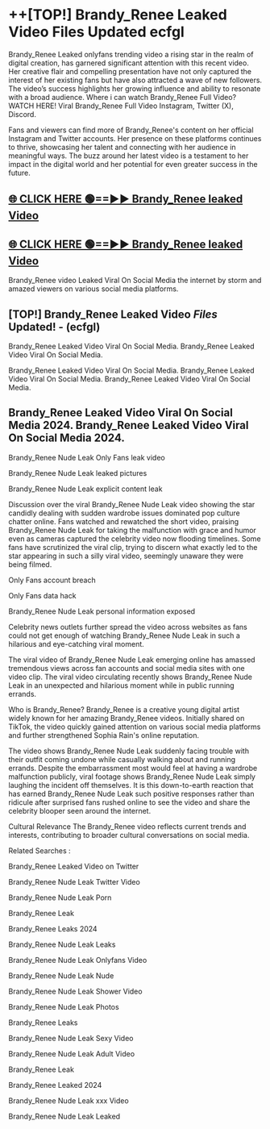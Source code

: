 # ++[TOP!] Brandy_Renee Leaked Video Files Updated ecfgl<br>

Brandy_Renee Leaked onlyfans trending video a rising star in the realm of digital creation, has garnered significant attention with this recent video. Her creative flair and compelling presentation have not only captured the interest of her existing fans but have also attracted a wave of new followers. The video’s success highlights her growing influence and ability to resonate with a broad audience.
Where i can watch Brandy_Renee Full Video? WATCH HERE! Viral Brandy_Renee Full Video Instagram, Twitter (X), Discord.


Fans and viewers can find more of Brandy_Renee's content on her official Instagram and Twitter accounts. Her presence on these platforms continues to thrive, showcasing her talent and connecting with her audience in meaningful ways. The buzz around her latest video is a testament to her impact in the digital world and her potential for even greater success in the future.


## [🌐 CLICK HERE 🟢==►► Brandy_Renee leaked Video ](https://xnudes.xyz/go)

## [🌐 CLICK HERE 🟢==►► Brandy_Renee leaked Video ](https://xnudes.xyz/go)



Brandy_Renee video Leaked Viral On Social Media the internet by storm and amazed viewers on various social media platforms.


## [TOP!] Brandy_Renee Leaked Video *Files* Updated! - (ecfgl)

Brandy_Renee Leaked Video Viral On Social Media. Brandy_Renee Leaked Video Viral On Social Media.

Brandy_Renee Leaked Video Viral On Social Media. Brandy_Renee Leaked Video Viral On Social Media. Brandy_Renee Leaked Video Viral On Social Media.


## Brandy_Renee Leaked Video Viral On Social Media 2024. Brandy_Renee Leaked Video Viral On Social Media 2024.
Brandy_Renee Nude Leak Only Fans leak video

Brandy_Renee Nude Leak leaked pictures

Brandy_Renee Nude Leak explicit content leak

Discussion over the viral Brandy_Renee Nude Leak video showing the star candidly dealing with sudden wardrobe issues dominated pop culture chatter online. Fans watched and rewatched the short video, praising Brandy_Renee Nude Leak for taking the malfunction with grace and humor even as cameras captured the celebrity video now flooding timelines. Some fans have scrutinized the viral clip, trying to discern what exactly led to the star appearing in such a silly viral video, seemingly unaware they were being filmed.


Only Fans account breach

Only Fans data hack

Brandy_Renee Nude Leak personal information exposed

Celebrity news outlets further spread the video across websites as fans could not get enough of watching Brandy_Renee Nude Leak in such a hilarious and eye-catching viral moment.


The viral video of Brandy_Renee Nude Leak emerging online has amassed tremendous views across fan accounts and social media sites with one video clip. The viral video circulating recently shows Brandy_Renee Nude Leak in an unexpected and hilarious moment while in public running errands.


Who is Brandy_Renee? Brandy_Renee is a creative young digital artist widely known for her amazing Brandy_Renee videos. Initially shared on TikTok, the video quickly gained attention on various social media platforms and further strengthened Sophia Rain's online reputation.

The video shows Brandy_Renee Nude Leak suddenly facing trouble with their outfit coming undone while casually walking about and running errands. Despite the embarrassment most would feel at having a wardrobe malfunction publicly, viral footage shows Brandy_Renee Nude Leak simply laughing the incident off themselves. It is this down-to-earth reaction that has earned Brandy_Renee Nude Leak such positive responses rather than ridicule after surprised fans rushed online to see the video and share the celebrity blooper seen around the internet.

Cultural Relevance The Brandy_Renee video reflects current trends and interests, contributing to broader cultural conversations on social media.

Related Searches :

Brandy_Renee Leaked Video on Twitter

Brandy_Renee Nude Leak Twitter Video

Brandy_Renee Nude Leak Porn

Brandy_Renee Leak 

Brandy_Renee Leaks 2024

Brandy_Renee Nude Leak Leaks

Brandy_Renee Nude Leak Onlyfans Video

Brandy_Renee Nude Leak Nude

Brandy_Renee Nude Leak Shower Video

Brandy_Renee Nude Leak Photos

Brandy_Renee Leaks

Brandy_Renee Nude Leak Sexy Video

Brandy_Renee Nude Leak Adult Video

Brandy_Renee Leak

Brandy_Renee Leaked 2024

Brandy_Renee Nude Leak xxx Video

Brandy_Renee Nude Leak Leaked